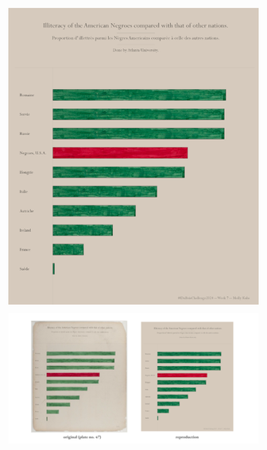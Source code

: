 ![Model](https://github.com/makuhs/DuboisChallenge/blob/main/Week07/week7.png)

![Model](https://github.com/makuhs/DuboisChallenge/blob/main/Week07/week7_sidebyside.png)
